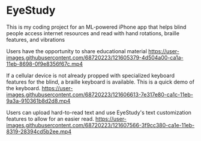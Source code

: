 # EyeStudy
This is my coding project for an ML-powered iPhone app that helps blind people access internet resources and read with hand rotations, braille features, and vibrations



Users have the opportunity to share educational material
https://user-images.githubusercontent.com/68720223/121605379-4d504a00-ca1a-11eb-8698-0f9e8356f67c.mp4

If a cellular device is not already propped with specialized keyboard features for the blind, a braille keyboard is available. This is a quick demo of the keyboard.
https://user-images.githubusercontent.com/68720223/121606613-7e317e80-ca1c-11eb-9a3a-910361b8d2d8.mp4


Users can upload hard-to-read text and use EyeStudy's text customization features to allow for an easier read.
https://user-images.githubusercontent.com/68720223/121607566-3f9cc380-ca1e-11eb-8319-28394cd5b2ee.mp4







